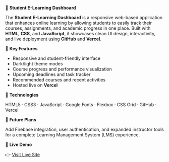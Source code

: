 🧠 **Student E-Learning Dashboard**

The **Student E-Learning Dashboard** is a responsive web-based application that enhances online learning by allowing students to easily track their courses, assignments, and academic progress in one place.
Built with **HTML**, **CSS**, and **JavaScript**, it showcases clean UI design, interactivity, and live deployment using **GitHub** and **Vercel**.

🔹 **Key Features**

* Responsive and student-friendly interface
* Dark/light theme modes
* Course progress and performance visualization
* Upcoming deadlines and task tracker
* Recommended courses and recent activities
* Hosted live on **Vercel**

🔧 **Technologies**

HTML5 · CSS3 · JavaScript · Google Fonts · Flexbox · CSS Grid · GitHub · Vercel

🚀 **Future Plans**

Add Firebase integration, user authentication, and expanded instructor tools for a complete Learning Management System (LMS) experience.

📍 **Live Demo**

👉 [Visit Live Site](https://student-e-learning-dashboard.vercel.app/)
